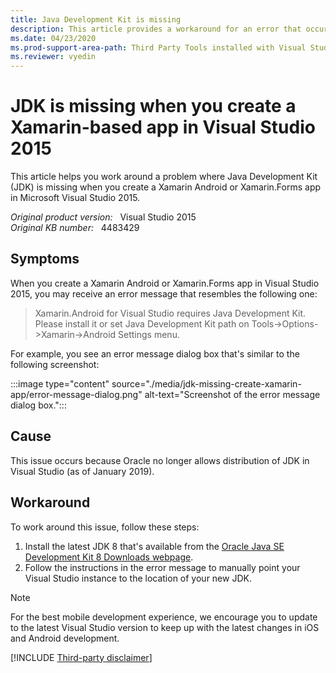 ```yaml
---
title: Java Development Kit is missing
description: This article provides a workaround for an error that occurs when you create a Xamarin Android or Xamarin.Forms app in Visual Studio 2015.
ms.date: 04/23/2020
ms.prod-support-area-path: Third Party Tools installed with Visual Studio
ms.reviewer: vyedin
---
```

# JDK is missing when you create a Xamarin-based app in Visual Studio 2015

This article helps you work around a problem where Java Development Kit (JDK) is missing when you create a Xamarin Android or Xamarin.Forms app in Microsoft Visual Studio 2015.

_Original product version:_ &nbsp; Visual Studio 2015  
_Original KB number:_ &nbsp; 4483429

## Symptoms

When you create a Xamarin Android or Xamarin.Forms app in Visual Studio 2015, you may receive an error message that resembles the following one:

> Xamarin.Android for Visual Studio requires Java Development Kit. Please install it or set Java Development Kit path on Tools->Options->Xamarin->Android Settings menu.

For example, you see an error message dialog box that's similar to the following screenshot:

:::image type="content" source="./media/jdk-missing-create-xamarin-app/error-message-dialog.png" alt-text="Screenshot of the error message dialog box.":::

## Cause

This issue occurs because Oracle no longer allows distribution of JDK in Visual Studio (as of January 2019).

## Workaround

To work around this issue, follow these steps:

1. Install the latest JDK 8 that's available from the [Oracle Java SE Development Kit 8 Downloads webpage](https://www.oracle.com/technetwork/java/javase/downloads/jdk8-downloads-2133151.html).
2. Follow the instructions in the error message to manually point your Visual Studio instance to the location of your new JDK.

> [!NOTE]
> For the best mobile development experience, we encourage you to update to the latest Visual Studio version to keep up with the latest changes in iOS and Android development.  

[!INCLUDE [Third-party disclaimer](../../includes/third-party-disclaimer.md)]
